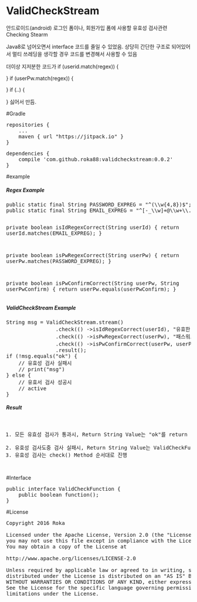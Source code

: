 # ValidCheckStream
안드로이드(android) 로그인 폼이나, 회원가입 폼에 사용할 유효성 검사관련 Checking Stearm

Java8로 넘어오면서 interface 코드를 줄일 수 있었음.
상당히 간단한 구조로 되어있어서 멀티 쓰레딩을 생각할 경우 코드를 변경해서 사용할 수 있음

더이상 지저분한 코드가 
if (userid.match(regex)) {

} 
if (userPw.match(regex)) {

}
if (..) {

}
싫어서 만듬.

#Gradle
<pre>
repositories {
    ...
    maven { url "https://jitpack.io" }
}
</pre>

<pre>
dependencies {
    compile 'com.github.roka88:validcheckstream:0.0.2'
}
</pre>


#example
<h5>Regex Example</h5>
<pre>
public static final String PASSWORD_EXPREG = "^(\\w{4,8})$";
public static final String EMAIL_EXPREG = "^[-_\\w]+@\\w+\\.\\w+.?\\w+$";

private boolean isIdRegexCorrect(String userId) {
    return userId.matches(EMAIL_EXPREG);
}

private boolean isPwRegexCorrect(String userPw) {
    return userPw.matches(PASSWORD_EXPREG);
}

private boolean isPwConfirmCorrect(String userPw, String userPwConfirm) {
    return userPw.equals(userPwConfirm);
}
</pre>

<h5>ValidCheckStream Example</h5>
<pre>
String msg = ValidCheckStream.stream()
                .check(() ->isIdRegexCorrect(userId), "유효한 이메일이 아닙니다.")
                .check(() ->isPwRegexCorrect(userPw), "패스워드 형식이 잘못되었습니다.")
                .check(() ->isPwConfirmCorrect(userPw, userPwConfirm), "입력하신 패스워드와 맞지 않습니다.")
                .result();
if (!msg.equals("ok") {
    // 유효성 검사 실패시
    // print("msg")
} else {
    // 유효서 검사 성공시
    // active
}
</pre>

<h5>Result</h5>
<pre>
<ol>
<li>모든 유효성 검사가 통과시, Return String Value는 "ok"를 return</li>
<li>유효성 검사도중 검사 실패시, Return String Value는 ValidCheckFuntion의 두번째 파라미터에 지정한 String을 반환. 
<li>유효성 검사는 check() Method 순서대로 진행
</ol>
</pre>

#Interface
<pre>
public interface ValidCheckFunction {
    public boolean function();
}
</pre>

#License
<pre>
Copyright 2016 Roka

Licensed under the Apache License, Version 2.0 (the "License");
you may not use this file except in compliance with the License.
You may obtain a copy of the License at

http://www.apache.org/licenses/LICENSE-2.0

Unless required by applicable law or agreed to in writing, software
distributed under the License is distributed on an "AS IS" BASIS,
WITHOUT WARRANTIES OR CONDITIONS OF ANY KIND, either express or implied.
See the License for the specific language governing permissions and
limitations under the License.
</pre>

